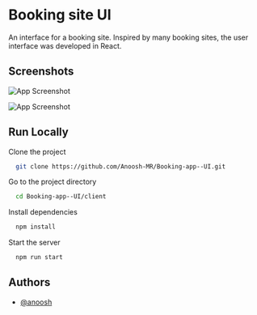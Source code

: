 
# Booking site UI

An interface for a booking site. Inspired by many booking sites, the user interface was developed in React.


## Screenshots

![App Screenshot](https://ucarecdn.com/23c2a9c2-5e5a-4fd8-8ae7-c484c7d033a2/chrome_Ye3NScKhfg.png)



![App Screenshot](https://ucarecdn.com/d054781d-6f2f-4cf5-90d2-ef7164804017/chrome_MnbP5jOYOC.png)
## Run Locally

Clone the project

```bash
  git clone https://github.com/Anoosh-MR/Booking-app--UI.git
```

Go to the project directory

```bash
  cd Booking-app--UI/client
```

Install dependencies

```bash
  npm install
```

Start the server

```bash
  npm run start
```


## Authors

- [@anoosh](https://github.com/Anoosh-MR)

